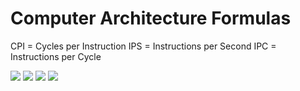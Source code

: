 # Computer Architecture Formulas

CPI = Cycles per Instruction
IPS = Instructions per Second
IPC = Instructions per Cycle


<img src="https://latex.codecogs.com/gif.latex?CPUTime=\frac{ClockCycles}{ClockRate}" />

<img src="https://latex.codecogs.com/gif.latex?ClockCycles=InstructionCount*CPI" />

<img src="https://latex.codecogs.com/gif.latex?IPS=\frac{ClockRate}{CPI}" />

<img src="https://latex.codecogs.com/gif.latex?IPC=\frac{InstructionCount}{Time*ClockRate}" />
